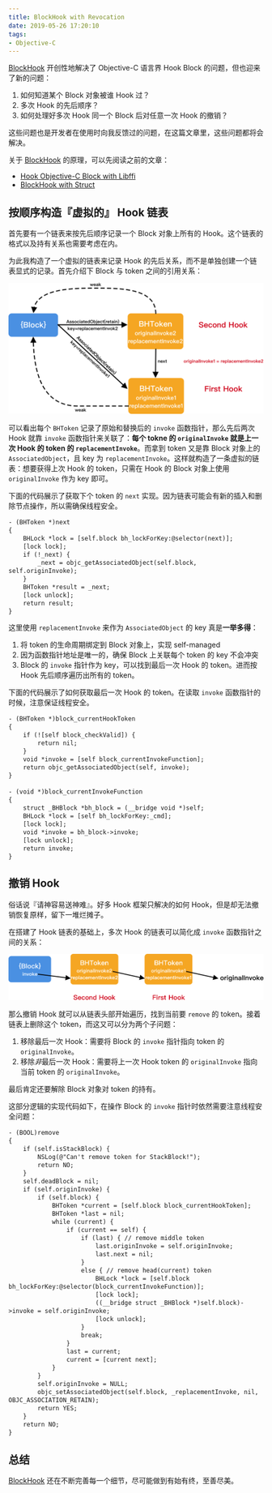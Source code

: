 ```yaml
---
title: BlockHook with Revocation
date: 2019-05-26 17:20:10
tags:
- Objective-C
---
```


[BlockHook](https://github.com/yulingtianxia/BlockHook) 开创性地解决了 Objective-C 语言界 Hook Block 的问题，但也迎来了新的问题：

1. 如何知道某个 Block 对象被谁 Hook 过？
2. 多次 Hook 的先后顺序？
3. 如何处理好多次 Hook 同一个 Block 后对任意一次 Hook 的撤销？

这些问题也是开发者在使用时向我反馈过的问题，在这篇文章里，这些问题都将会解决。

关于 [BlockHook](https://github.com/yulingtianxia/BlockHook) 的原理，可以先阅读之前的文章：

- [Hook Objective-C Block with Libffi](http://yulingtianxia.com/blog/2018/02/28/Hook-Objective-C-Block-with-Libffi/)
- [BlockHook with Struct](http://yulingtianxia.com/blog/2019/04/27/BlockHook-with-Struct/)

<!--more-->

## 按顺序构造『虚拟的』 Hook 链表

首先要有一个链表来按先后顺序记录一个 Block 对象上所有的 Hook。这个链表的格式以及持有关系也需要考虑在内。

为此我构造了一个虚拟的链表来记录 Hook 的先后关系，而不是单独创建一个链表显式的记录。首先介绍下 Block 与 token 之间的引用关系：

![](https://raw.githubusercontent.com/yulingtianxia/Blog-Hexo-Source/master/source/resources/BlockHook/BlockHook_Token_List.png)

可以看出每个 `BHToken` 记录了原始和替换后的 `invoke` 函数指针，那么先后两次 Hook 就靠 `invoke` 函数指针来关联了：**每个 tokne 的 `originalInvoke` 就是上一次 Hook 的 token 的 `replacementInvoke`**。而拿到 token 又是靠 Block 对象上的 `AssociatedObject`，且 key 为 `replacementInvoke`。这样就构造了一条虚拟的链表：想要获得上次 Hook 的 token，只需在 Hook 的 Block 对象上使用 `originalInvoke` 作为 key 即可。

下面的代码展示了获取下个 token 的 `next` 实现。因为链表可能会有新的插入和删除节点操作，所以需确保线程安全。

```
- (BHToken *)next
{
    BHLock *lock = [self.block bh_lockForKey:@selector(next)];
    [lock lock];
    if (!_next) {
        _next = objc_getAssociatedObject(self.block, self.originInvoke);
    }
    BHToken *result = _next;
    [lock unlock];
    return result;
}
```

这里使用 `replacementInvoke` 来作为 `AssociatedObject` 的 key 真是**一举多得**：

1. 将 token 的生命周期绑定到 Block 对象上，实现 self-managed
2. 因为函数指针地址是唯一的，确保 Block 上关联每个 token 的 key 不会冲突
3. Block 的 `invoke` 指针作为 key，可以找到最后一次 Hook 的 token。进而按 Hook 先后顺序遍历出所有的 token。

下面的代码展示了如何获取最后一次 Hook 的 token。在读取 `invoke` 函数指针的时候，注意保证线程安全。

```
- (BHToken *)block_currentHookToken
{
    if (![self block_checkValid]) {
        return nil;
    }
    void *invoke = [self block_currentInvokeFunction];
    return objc_getAssociatedObject(self, invoke);
}

- (void *)block_currentInvokeFunction
{
    struct _BHBlock *bh_block = (__bridge void *)self;
    BHLock *lock = [self bh_lockForKey:_cmd];
    [lock lock];
    void *invoke = bh_block->invoke;
    [lock unlock];
    return invoke;
}
```

## 撤销 Hook

俗话说『请神容易送神难』。好多 Hook 框架只解决的如何 Hook，但是却无法撤销恢复原样，留下一堆烂摊子。

在搭建了 Hook 链表的基础上，多次 Hook 的链表可以简化成 `invoke` 函数指针之间的关系：

![](https://raw.githubusercontent.com/yulingtianxia/Blog-Hexo-Source/master/source/resources/BlockHook/BlockHook_invoke_call.png)

那么撤销 Hook 就可以从链表头部开始遍历，找到当前要 `remove` 的 token。接着链表上删除这个 token，而这又可以分为两个子问题：

1. 移除最后一次 Hook：需要将 Block 的 `invoke` 指针指向 token 的 `originalInvoke`。
2. 移除*非*最后一次 Hook：需要将上一次 Hook token 的 `originalInvoke` 指向当前 token 的 `originalInvoke`。

最后肯定还要解除 Block 对象对 token 的持有。

这部分逻辑的实现代码如下，在操作 Block 的 `invoke` 指针时依然需要注意线程安全问题：

```
- (BOOL)remove
{
    if (self.isStackBlock) {
        NSLog(@"Can't remove token for StackBlock!");
        return NO;
    }
    self.deadBlock = nil;
    if (self.originInvoke) {
        if (self.block) {
            BHToken *current = [self.block block_currentHookToken];
            BHToken *last = nil;
            while (current) {
                if (current == self) {
                    if (last) { // remove middle token
                        last.originInvoke = self.originInvoke;
                        last.next = nil;
                    }
                    else { // remove head(current) token
                        BHLock *lock = [self.block bh_lockForKey:@selector(block_currentInvokeFunction)];
                        [lock lock];
                        ((__bridge struct _BHBlock *)self.block)->invoke = self.originInvoke;
                        [lock unlock];
                    }
                    break;
                }
                last = current;
                current = [current next];
            }
        }
        self.originInvoke = NULL;
        objc_setAssociatedObject(self.block, _replacementInvoke, nil, OBJC_ASSOCIATION_RETAIN);
        return YES;
    }
    return NO;
}
```

## 总结

[BlockHook](https://github.com/yulingtianxia/BlockHook) 还在不断完善每一个细节，尽可能做到有始有终，至善尽美。